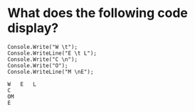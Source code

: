 # **What does the following code display?**

```
Console.Write("W \t");
Console.WriteLine("E \t L");
Console.Write("C \n");
Console.Write("O");
Console.WriteLine("M \nE");

W   E   L
C
OM
E
```